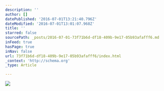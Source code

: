 ```yaml
---
description: ''
author: []
datePublished: '2016-07-01T13:21:40.796Z'
dateModified: '2016-07-01T13:01:07.968Z'
title: ''
starred: false
sourcePath: _posts/2016-07-01-73f71b6d-df18-409b-9e17-05b93afafff6.md
inFeed: true
hasPage: true
inNav: false
url: 73f71b6d-df18-409b-9e17-05b93afafff6/index.html
_context: 'http://schema.org'
_type: Article

---
```

![](https://the-grid-user-content.s3-us-west-2.amazonaws.com/52efe357-1e17-4451-b01a-8bcbd446493c.jpg)